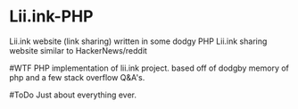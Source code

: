 # Lii.ink-PHP
Lii.ink website (link sharing) written in some dodgy PHP
Lii.ink sharing website similar to HackerNews/reddit

#WTF
PHP implementation of lii.ink project. based off of dodgby memory of php and a few stack overflow Q&A's.

#ToDo
Just about everything ever.
